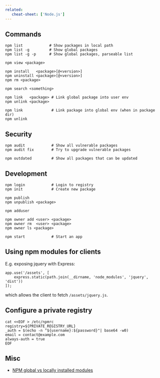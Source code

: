 ```yaml
---
related:
   cheat-sheet: ['Node.js']
---
```


## Commands

    npm list            # Show packages in local path
    npm list -g         # Show global packages
    npm list -g -p      # Show global packages, parseable list

    npm view <package>

    npm install   <package>[@<version>]
    npm uninstall <package>[@<version>]
    npm rm <package>

    npm search <something>

    npm link   <package> # Link global package into user env
    npm unlink <package>

    npm link             # Link package into global env (when in package dir)
    npm unlink

## Security

    npm audit            # Show all vulnerable packages
    npm audit fix        # Try to upgrade vulnerable packages

    npm outdated         # Show all packages that can be updated

## Development

    npm login            # Login to registry
    npm init             # Create new package

    npm publish
    npm unpublish <package>

    npm adduser

    npm owner add <user> <package>
    npm owner rm  <user> <package>
    npm owner ls <package>

    npm start            # Start an app

## Using npm modules for clients

E.g. exposing jquery with Express:

    app.use('/assets', [
        express.static(path.join(__dirname, 'node_modules', 'jquery', 'dist'))
    ]);

which allows the client to fetch `/assets/jquery.js`.

## Configure a private registry

    cat <<EOF > /etc/npmrc
    registry=${PRIVATE_REGISTRY_URL}
    _auth = $(echo -n "${username}:${password}"| base64 -w0)
    email = contact@example.com
    always-auth = true
    EOF

## Misc

-   [NPM global vs locally installed
    modules](http://blog.nodejs.org/2011/03/23/npm-1-0-global-vs-local-installation/)

